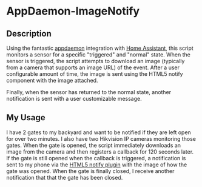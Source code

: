 # AppDaemon-ImageNotify

## Description
Using the fantastic [appdaemon](https://home-assistant.io/docs/ecosystem/appdaemon/) integration with [Home Assistant](https://home-assistant.io/), this script monitors a sensor for a specific "triggered" and "normal" state. When the sensor is triggered, the script attempts to download an image (typically from a camera that supports an image URL) of the event. After a user configurable amount of time, the image is sent using the HTML5 notify component with the image attached.

Finally, when the sensor has returned to the normal state, another notification is sent with a user customizable message.

## My Usage
I have 2 gates to my backyard and want to be notified if they are left open for over two minutes. I also have two Hikvision IP cameras monitoring those gates. When the gate is opened, the script immediately downloads an image from the camera and then registers a callback for 120 seconds later. If the gate is still opened when the callback is triggered, a notification is sent to my phone via the [HTML5 notify plugin](https://home-assistant.io/components/notify.html5/) with the image of how the gate was opened. When the gate is finally closed, I receive another notification that that the gate has been closed.
